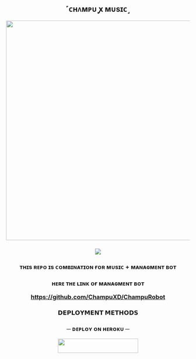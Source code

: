 <h2 align="center">
     ˹ᴄʜᴧᴍᴘᴜ ꭙ ᴍᴜsɪᴄ˼ </h2>
<p align="center"><img src="https://telegra.ph/file/6f22d2d88f5b43ab9a805.jpg" width="600"></a></p>
<p align="center">

<h3 align="center">
<a href="https://www.youtube.com/@ShivanshuDeo"><img src="https://user-images.githubusercontent.com/73097560/115834477-dbab4500-a447-11eb-908a-139a6edaec5c.gif"></a>             
<h3 align="center">
ᴛʜɪs ʀᴇᴘᴏ ɪs ᴄᴏᴍʙɪɴᴀᴛɪᴏɴ ғᴏʀ ᴍᴜsɪᴄ + ᴍᴀɴᴀɢᴍᴇɴᴛ ʙᴏᴛ         <h3 align="center">
ʜᴇʀᴇ ᴛʜᴇ ʟɪɴᴋ ᴏғ ᴍᴀɴᴀɢᴍᴇɴᴛ ʙᴏᴛ 

https://github.com/ChampuXD/ChampuRobot
     <h3 align="center">


<p align="center">
<b>𝗗𝗘𝗣𝗟𝗢𝗬𝗠𝗘𝗡𝗧 𝗠𝗘𝗧𝗛𝗢𝗗𝗦</b>
</p>

<h3 align="center">
    ─ ᴅᴇᴩʟᴏʏ ᴏɴ ʜᴇʀᴏᴋᴜ ─
</h3>

<p align="center"><a href="https://dashboard.heroku.com/new?template=https://github.com/ChampuXD/ChampuMusicMStart"> <img src="https://img.shields.io/badge/Deploy%20On%20Heroku-black?style=for-the-badge&logo=heroku" width="220" height="38.45"/></a></p>
